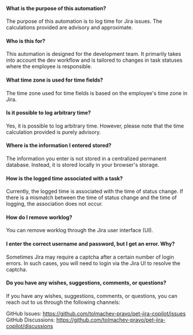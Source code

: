 ﻿#### What is the purpose of this automation?
The purpose of this automation is to log time for Jira issues. The calculations provided are advisory and approximate.

#### Who is this for?
This automation is designed for the development team. It primarily takes into account the dev workflow and is tailored to changes in task statuses where the employee is responsible.

#### What time zone is used for time fields?
The time zone used for time fields is based on the employee's time zone in Jira.

#### Is it possible to log arbitrary time?
Yes, it is possible to log arbitrary time. However, please note that the time calculation provided is purely advisory.

#### Where is the information I entered stored?
The information you enter is not stored in a centralized permanent database. Instead, it is stored locally in your browser's storage.

#### How is the logged time associated with a task?
Currently, the logged time is associated with the time of status change. If there is a mismatch between the time of status change and the time of logging, the association does not occur.

#### How do I remove worklog?
You can remove worklog through the Jira user interface (UI).

#### I enter the correct username and password, but I get an error. Why?
Sometimes Jira may require a captcha after a certain number of login errors. In such cases, you will need to login via the Jira UI to resolve the captcha.

#### Do you have any wishes, suggestions, comments, or questions?
If you have any wishes, suggestions, comments, or questions, you can reach out to us through the following channels:

GitHub Issues: https://github.com/tolmachev-pravo/pet-jira-copilot/issues
GitHub Discussions: https://github.com/tolmachev-pravo/pet-jira-copilot/discussions